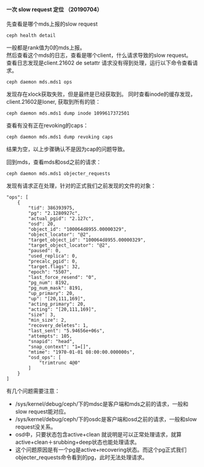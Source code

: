 #### 一次 slow request 定位 （20190704）

先查看是哪个mds上报的slow request  
      
    ceph health detail
    
一般都是rank值为0的mds上报。  
然后查看这个mds的日志，查看是哪个client，什么请求导致的slow request。  
查看日志发现是client.21602 de setattr 请求没有得到处理，运行以下命令查看请求。  

    ceph daemon mds.mds1 ops
   
发现存在xlock获取失败，但是最终是已经获取到。
同时查看inode的缓存发现，client.21602是loner, 获取到所有的锁：

    ceph daemon mds.mds1 dump inode 1099617372501

查看有没有正在revoking的caps：

    ceph daemon mds.mds1 dump revoking caps 
    
结果为空，以上步骤确认不是因为cap的问题导致。

回到mds，查看mds和osd之前的请求：

    ceph daemon mds.mds1 objecter_requests
    
发现有请求正在处理，针对的正式我们之前发现的文件的对象：

    "ops": [
        {
            "tid": 386393975,
            "pg": "2.1280927c",
            "actual_pgid": "2.127c",
            "osd": 20,
            "object_id": "100064d8955.00000329",
            "object_locator": "@2",
            "target_object_id": "100064d8955.00000329",
            "target_object_locator": "@2",
            "paused": 0,
            "used_replica": 0,
            "precalc_pgid": 0,
            "target.flags": 32,
            "epoch": "5507",
            "last_force_resend": "0",
            "pg_num": 8192,
            "pg_num_mask": 8191,
            "up_primary": 20,
            "up": "[20,111,169]",
            "acting_primary": 20,
            "acting": "[20,111,169]",
            "size": 3,
            "min_size": 2,
            "recovery_deletes": 1,
            "last_sent": "5.94656e+06s",
            "attempts": 105,
            "snapid": "head",
            "snap_context": "1=[]",
            "mtime": "1970-01-01 08:00:00.000000s",
            "osd_ops": [
                "trimtrunc 4@0"
            ]
        }
    ]

有几个问题需要注意：

* /sys/kernel/debug/ceph/下的mdsc是客户端和mds之前的请求，一般和slow request能对应。
* /sys/kernel/debug/ceph/下的osdc是客户端和osd之前的请求，一般和slow request没关系。
* osd中，只要状态包含active+clean 就说明是可以正常处理请求，就算active+clean＋srubbing+deep状态也能处理请求。
* 这个问题原因是有一个pg是active+recovering状态。而这个pg正式我们objecter_requests命令看到的pg，此时无法处理请求。
